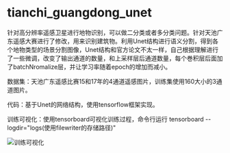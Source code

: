 # tianchi_guangdong_unet

针对高分辨率遥感卫星进行地物识别，可以做二分类或者多分类问题。针对天池广东遥感大赛进行了修改，用来识别建筑物。利用Unet结构进行语义分割，得到各个地物类型的场景分割图像，Unet结构和官方论文不太一样，自己根据理解进行了一些微调，改变了输出通道的数量，和上采样层后通道数量，每个巻积层后面加了batchNromalize层，并让学习率随着epoch的增加而减小。
  
数据集：天池广东遥感比赛15和17年的4通道遥感图片，训练集使用160大小的3通道图片。

代码：基于Unet的网络结构，使用tensorflow框架实现。

训练可视化：使用tensorboard可视化训练过程，命令行运行 tensorboard --logdir="logs(使用filewriter的存储路径)"

![训练可视化](https://gitee.com/uploads/images/2017/1113/131248_a541b442_1340099.png "clipboard.png")
